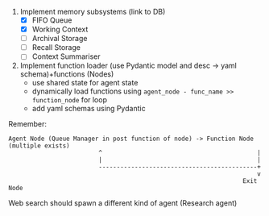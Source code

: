 1. Implement memory subsystems (link to DB)
    - [x] FIFO Queue
    - [x] Working Context
    - [ ] Archival Storage
    - [ ] Recall Storage
    - [ ] Context Summariser
2. Implement function loader (use Pydantic model and desc -> yaml schema)+functions (Nodes)
    - use shared state for agent state
    - dynamically load functions using `agent_node - func_name >> function_node` for loop
    - add yaml schemas using Pydantic

Remember:
```
Agent Node (Queue Manager in post function of node) -> Function Node (multiple exists)
                         ^                                           |
                         |                                           |
                         --------------------------------------------+
                                                                     v
                                                                 Exit Node
```

Web search should spawn a different kind of agent (Research agent)
